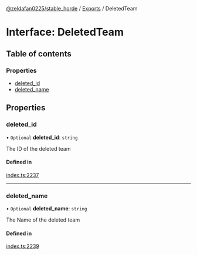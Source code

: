 [@zeldafan0225/stable_horde](../README.md) / [Exports](../modules.md) / DeletedTeam

# Interface: DeletedTeam

## Table of contents

### Properties

- [deleted\_id](DeletedTeam.md#deleted_id)
- [deleted\_name](DeletedTeam.md#deleted_name)

## Properties

### deleted\_id

• `Optional` **deleted\_id**: `string`

The ID of the deleted team

#### Defined in

[index.ts:2237](https://github.com/ZeldaFan0225/stable_horde/blob/e31e830/index.ts#L2237)

___

### deleted\_name

• `Optional` **deleted\_name**: `string`

The Name of the deleted team

#### Defined in

[index.ts:2239](https://github.com/ZeldaFan0225/stable_horde/blob/e31e830/index.ts#L2239)
